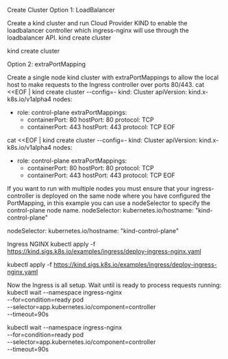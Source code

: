 Create Cluster
Option 1: LoadBalancer

Create a kind cluster and run Cloud Provider KIND to enable the loadbalancer controller which ingress-nginx will use through the loadbalancer API.
kind create cluster

kind create cluster

Option 2: extraPortMapping

Create a single node kind cluster with extraPortMappings to allow the local host to make requests to the Ingress controller over ports 80/443.
cat <<EOF | kind create cluster --config=-
kind: Cluster
apiVersion: kind.x-k8s.io/v1alpha4
nodes:
- role: control-plane
  extraPortMappings:
  - containerPort: 80
    hostPort: 80
    protocol: TCP
  - containerPort: 443
    hostPort: 443
    protocol: TCP
EOF

cat <<EOF | kind create cluster --config=-
kind: Cluster
apiVersion: kind.x-k8s.io/v1alpha4
nodes:
- role: control-plane
  extraPortMappings:
  - containerPort: 80
    hostPort: 80
    protocol: TCP
  - containerPort: 443
    hostPort: 443
    protocol: TCP
EOF

If you want to run with multiple nodes you must ensure that your ingress-controller is deployed on the same node where you have configured the PortMapping, in this example you can use a nodeSelector to specify the control-plane node name.
nodeSelector:
  kubernetes.io/hostname: "kind-control-plane"

nodeSelector:
  kubernetes.io/hostname: "kind-control-plane"



Ingress NGINX
kubectl apply -f https://kind.sigs.k8s.io/examples/ingress/deploy-ingress-nginx.yaml

kubectl apply -f https://kind.sigs.k8s.io/examples/ingress/deploy-ingress-nginx.yaml

Now the Ingress is all setup. Wait until is ready to process requests running:
kubectl wait --namespace ingress-nginx \
  --for=condition=ready pod \
  --selector=app.kubernetes.io/component=controller \
  --timeout=90s

kubectl wait --namespace ingress-nginx \
  --for=condition=ready pod \
  --selector=app.kubernetes.io/component=controller \
  --timeout=90s



